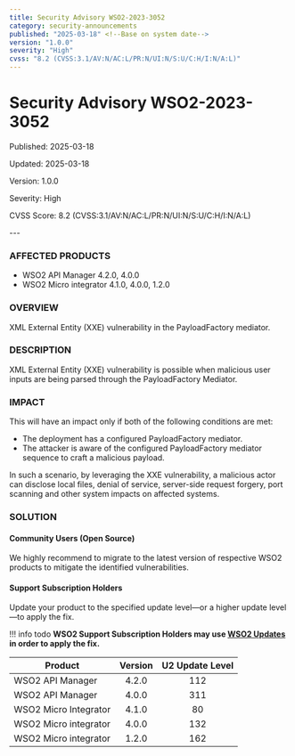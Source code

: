 ```yaml
---
title: Security Advisory WSO2-2023-3052
category: security-announcements
published: "2025-03-18" <!--Base on system date-->
version: "1.0.0"
severity: "High"
cvss: "8.2 (CVSS:3.1/AV:N/AC:L/PR:N/UI:N/S:U/C:H/I:N/A:L)"
---
```


# Security Advisory WSO2-2023-3052

<p class="doc-info">Published: 2025-03-18</p> <!--Base on system date-->
<p class="doc-info">Updated: 2025-03-18</p>
<p class="doc-info">Version: 1.0.0</p>
<p class="doc-info">Severity: High</p>
<p class="doc-info">CVSS Score: 8.2 (CVSS:3.1/AV:N/AC:L/PR:N/UI:N/S:U/C:H/I:N/A:L)</p>
---

### AFFECTED PRODUCTS
* WSO2 API Manager 4.2.0, 4.0.0
* WSO2 Micro integrator 4.1.0, 4.0.0, 1.2.0


### OVERVIEW
XML External Entity (XXE) vulnerability in the PayloadFactory mediator.


### DESCRIPTION
XML External Entity (XXE) vulnerability is possible when malicious user inputs are being parsed through the PayloadFactory Mediator.


### IMPACT
This will have an impact only if both of the following conditions are met:

* The deployment has a configured PayloadFactory mediator.  
* The attacker is aware of the configured PayloadFactory mediator sequence to craft a malicious payload.

In such a scenario, by leveraging the XXE vulnerability, a malicious actor can disclose local files, denial of service, server-side request forgery, port scanning and other system impacts on affected systems.


### SOLUTION

#### Community Users (Open Source)
We highly recommend to migrate to the latest version of respective WSO2 products to mitigate the identified vulnerabilities.


#### Support Subscription Holders

Update your product to the specified update level—or a higher update level—to apply the fix.

!!! info todo
    **WSO2 Support Subscription Holders may use [WSO2 Updates](https://wso2.com/updates/) in order to apply the fix.**

| Product               | Version | U2 Update Level |
| --------------------- | :-----: | :-------------: |
| WSO2 API Manager      |  4.2.0  |       112       |
| WSO2 API Manager      |  4.0.0  |       311       |
| WSO2 Micro Integrator |  4.1.0  |       80        |
| WSO2 Micro integrator |  4.0.0  |       132       |
| WSO2 Micro integrator |  1.2.0  |       162       |

